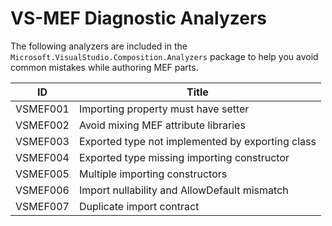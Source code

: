 # VS-MEF Diagnostic Analyzers

The following analyzers are included in the
`Microsoft.VisualStudio.Composition.Analyzers` package
to help you avoid common mistakes while authoring MEF parts.

ID | Title
--|--
VSMEF001 | Importing property must have setter
VSMEF002 | Avoid mixing MEF attribute libraries
VSMEF003 | Exported type not implemented by exporting class
VSMEF004 | Exported type missing importing constructor
VSMEF005 | Multiple importing constructors
VSMEF006 | Import nullability and AllowDefault mismatch
VSMEF007 | Duplicate import contract

